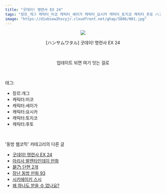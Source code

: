 ```yaml
---
title: "굿데이! 명련사 EX 24"
tags: "장르_개그 캐릭터_미코 캐릭터_세이가 캐릭터_요시카 캐릭터_토지코 캐릭터_후토 ハンサムワタル 동방_웹코믹"
image: "https://d1xbsow2hxcyjr.cloudfront.net/ghap/5886/001.jpg"
---
```

<div class="article">
<p style="text-align: center; clear: none; float: none;"><img src="{{ site.imgserver10 }}/ghap/5886/001.jpg"/></p>
<p style="text-align: center; clear: none; float: none;">[ハンサムワタル] 굿데이! 명련사 EX 24</p>
<p style="text-align: center; clear: none; float: none;"><br/></p>
<p style="text-align: center; clear: none; float: none;">업데이트 되면 여기 잇는 걸로</p>
</div><br/>
<div class="tagTrail">
<p>태그: </p>
<ul>
<li>장르:개그</li>
<li>캐릭터:미코</li>
<li>캐릭터:세이가</li>
<li>캐릭터:요시카</li>
<li>캐릭터:토지코</li>
<li>캐릭터:후토</li>
</ul>
</div><br/>
<div class="another">
<p>'동방 웹코믹' 카테고리의 다른 글</p>
<ul>
<li><a href="/ghap_5886">굿데이! 명련사 EX 24</a></li>
<li><a href="/ghap_5885">마리사 발렌타인데이 만화</a></li>
<li><a href="/ghap_5862">是乃 단편 2개</a></li>
<li><a href="/ghap_5861">장난 동방 만화 93</a></li>
<li><a href="/ghap_5860">시키에이키 스시</a></li>
<li><a href="/ghap_5859">왜 하나도 받을 수 없나요?</a></li>
</ul>
</div><br/>
